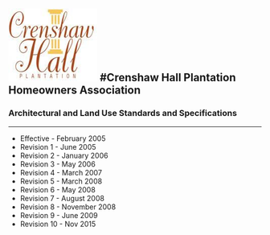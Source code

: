
![Crenshaw Hall](CH-Logo.png)
#Crenshaw Hall Plantation <br> Homeowners Association
 ---
 ### Architectural and Land Use Standards and Specifications
 
 ---
* Effective - February 2005
* Revision 1 - June 2005
* Revision 2 - January 2006
* Revision 3 - May 2006
* Revision 4 - March 2007
* Revision 5 - March 2008
* Revision 6 - May 2008
* Revision 7 - August 2008
* Revision 8 - November 2008
* Revision 9 - June 2009
* Revision 10 - Nov 2015
